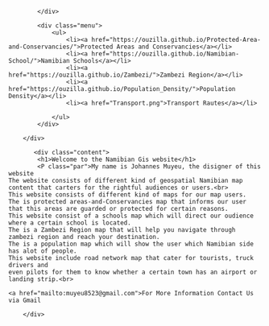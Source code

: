 <!DOCTYPE html>
<html lang="en">
<head>
<title>Sipho GIS</title>
     <link rel="stylesheet" href="style.css">
</head>
<body>
    <div class="main">
        <div class="navbar">
            <div class="icon">
                
            </div>

<div class="WEBGIS">
</div>

            <div class="menu">
                <ul>
                    <li><a href="https://ouzilla.github.io/Protected-Area-and-Conservancies/">Protected Areas and Conservancies</a></li>
                    <li><a href="https://ouzilla.github.io/Namibian-School/">Namibian Schools</a></li>
                    <li><a href="https://ouzilla.github.io/Zambezi/">Zambezi Region</a></li>
                    <li><a href="https://ouzilla.github.io/Population_Density/">Population Density</a></li>
					<li><a href="Transport.png">Transport Rautes</a></li>

                </ul>
            </div>

        </div>
         
		   <div class="content">
            <h1>Welcome to the Namibian Gis website</h1>
            <P class="par">My name is Johannes Muyeu, the disigner of this website
	The website consists of different kind of geospatial Namibian map content that carters for the rightful audiences or users.<br> 
	This website consists of different kind of maps for our map users.
	The is protected areas-and-Conservancies map that informs our user that this areas are guarded or protected for certain reasons.
	This website consist of a schools map which will direct our oudience where a certain school is located.
	The is a Zambezi Region map that will help you navigate through zambezi region and reach your destination.
	The is a population map which will show the user which Namibian side has alot of people.
	This website include road network map that cater for tourists, truck drivers and 
	even pilots for them to know whether a certain town has an airport or landing strip.<br>
	
	<a href="mailto:muyeu8523@gmail.com">For More Information Contact Us via Gmail
	
        </div>
		
		
		

</body>
</html>
